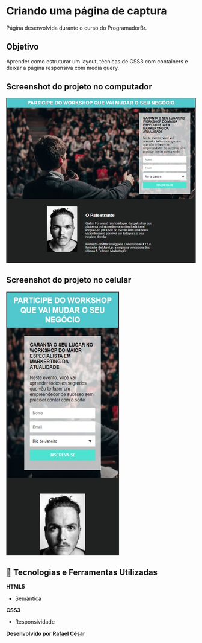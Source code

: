 # Criando uma página de captura

Página desenvolvida durante o curso do ProgramadorBr.

## Objetivo

Aprender como estruturar um layout, técnicas de CSS3 com containers e deixar a página responsiva com media query.

## Screenshot do projeto no computador
<img alt="screenshot-computador" src="/images/pc.jpeg" width="600px">

## Screenshot do projeto no celular
<img alt="screenshot-celular" src="/images/celular.jpeg" width="300px" height="700px">

## 🚀 Tecnologias e Ferramentas Utilizadas

**HTML5**

- Semântica

**CSS3**

- Responsividade

**Desenvolvido por [Rafael César](https://github.com/rafaelfrodz/)**
